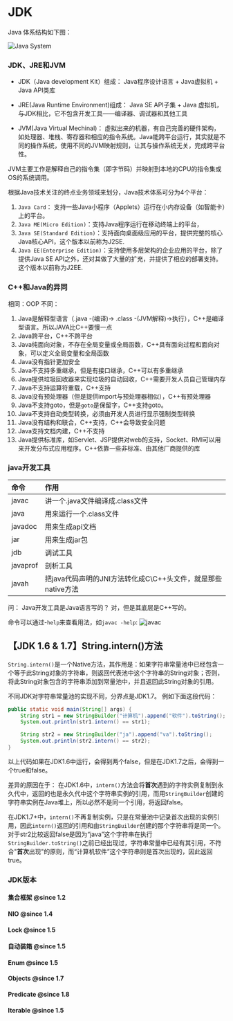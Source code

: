 
# JDK
Java 体系结构如下图：

![Java System](http://ovn0i3kdg.bkt.clouddn.com/Java_System.png)

### JDK、JRE和JVM
* JDK（Java development Kit）组成：
Java程序设计语言 + Java虚拟机 + Java API类库

* JRE(Java Runtime Environment)组成：
Java SE API子集 + Java 虚拟机，与JDK相比，它不包含开发工具——编译器、调试器和其他工具

* JVM(Java Virtual Mechinal)：
虚拟出来的机器，有自己完善的硬件架构，如处理器、堆栈、寄存器和相应的指令系统。Java能跨平台运行，其实就是不同的操作系统，使用不同的JVM映射规则，让其与操作系统无关，完成跨平台性。

JVM主要工作是解释自己的指令集（即字节码）并映射到本地的CPU的指令集或OS的系统调用。


根据Java技术关注的终点业务领域来划分，Java技术体系可分为4个平台：
1. `Java Card`： 支持一些Java小程序（Applets）运行在小内存设备（如智能卡）上的平台。
2. `Java ME(Micro Edition)`：支持Java程序运行在移动终端上的平台，
3. `Java SE(Standard Edition)`：支持面向桌面级应用的平台，提供完整的核心Java核心API，这个版本以前称为J2SE.
4. `Java EE(Enterprise Edition)`：支持使用多层架构的企业应用的平台，除了提供Java SE API之外，还对其做了大量的扩充，并提供了相应的部署支持。这个版本以前称为J2EE.

### C++和Java的异同
相同：OOP
不同：
1. Java是解释型语言（.java -(编译)-> .class -(JVM解释)->执行），C++是编译型语言。所以JAVA比C++要慢一点
2. Java跨平台，C++不跨平台
3. Java纯面向对象，不存在全局变量或全局函数，C++具有面向过程和面向对象，可以定义全局变量和全局函数
4. Java没有指针更加安全
5. Java不支持多重继承，但是有接口继承，C++可以有多重继承
6. Java提供垃圾回收器来实现垃圾的自动回收，C++需要开发人员自己管理内存
7. Java不支持运算符重载，C++支持
8. Java没有预处理器（但是提供import与预处理器相似），C++有预处理器
9. Java不支持goto，但是`goto`是保留字，C++支持goto。
10. Java不支持自动类型转换，必须由开发人员进行显示强制类型转换
11. Java没有结构和联合，C++支持，C++会导致安全问题
12. Java支持文档内建，C++不支持
13. Java提供标准库，如Servlet、JSP提供对web的支持，Socket、RMI可以用来开发分布式应用程序。C++依靠一些非标准、由其他厂商提供的库

### java开发工具

| 命令 | 作用 |
| :------------- | :------------- |
|javac   |  讲一个.java文件编译成.class文件 |
| java | 用来运行一个.class文件 |
|  javadoc |用来生成api文档   |
|jar   |用来生成jar包   |
|jdb   | 调试工具  |
|javaprof   | 剖析工具  |
|javah   |把java代码声明的JNI方法转化成C\C++头文件，就是那些native方法  |

问： Java开发工具是Java语言写的？
对，但是其底层是C++写的。

命令可以通过-`help`来查看用法，如`javac -help`:
![javac](http://ovn0i3kdg.bkt.clouddn.com/javac.png)

## 【JDK 1.6 & 1.7】String.intern()方法
`String.intern()`是一个Native方法，其作用是：如果字符串常量池中已经包含一个等于此String对象的字符串，则返回代表池中这个字符串的String对象；否则，将此String对象包含的字符串添加到常量池中，并且返回此String对象的引用。

不同JDK对字符串常量池的实现不同，分界点是JDK1.7。
例如下面这段代码：
```Java
public static void main(String[] args) {
    String str1 = new StringBuilder("计算机").append("软件").toString();
    System.out.println(str1.intern() == str1);

    String str2 = new StringBuilder("ja").append("va").toString();
    System.out.println(str2.intern() == str2);
}
```
以上代码如果在JDK1.6中运行，会得到两个false，但是在JDK1.7之后，会得到一个true和false。

差异的原因在于：
在JDK1.6中，`intern()`方法会将**首次**遇到的字符实例复制到永久代中，返回的也是永久代中这个字符串实例的引用，而用`StringBuilder`创建的字符串实例在Java堆上，所以必然不是同一个引用，将返回false。

在JDK1.7+中，`intern()`不再复制实例，只是在常量池中记录首次出现的实例引用，因此`intern()`返回的引用和由`StringBuilder`创建的那个字符串将是同一个。对于str2比较返回false是因为“java”这个字符串在执行`StringBuilder.toString()`之前已经出现过，字符串常量中已经有其引用，不符合"**首次**出现"的原则，而“计算机软件”这个字符串则是首次出现的，因此返回true。



### JDK版本

#### 集合框架 @since 1.2
#### NIO @since 1.4
#### Lock @since 1.5
#### 自动装箱 @since 1.5
#### Enum @since 1.5
#### Objects @since 1.7
#### Predicate @since 1.8
#### Iterable @since 1.5
